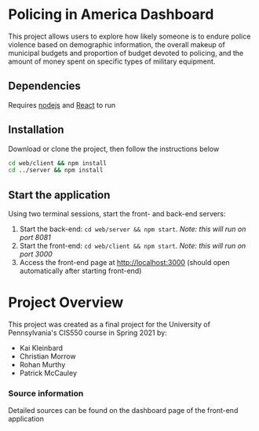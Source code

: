 # Policing in America Dashboard
This project allows users to explore how likely someone is to endure police violence based on demographic information, the overall makeup of municipal budgets and proportion of budget devoted to policing, and the amount of money spent on specific types of military equipment.

## Dependencies
Requires [nodejs](https://nodejs.org/en/download/) and [React](https://reactjs.org/docs/getting-started.html) to run

## Installation
Download or clone the project, then follow the instructions below
```bash 
cd web/client && npm install
cd ../server && npm install
```

## Start the application
Using two terminal sessions, start the front- and back-end servers:
1. Start the back-end: `cd web/server && npm start`. *Note: this will run on port 8081*
2. Start the front-end: `cd web/client && npm start`. *Note: this will run on port 3000*
3. Access the front-end page at [http://localhost:3000](http://localhost:3000) (should open automatically after starting front-end)

# Project Overview
This project was created as a final project for the University of Pennsylvania's CIS550 course in Spring 2021 by:
* Kai Kleinbard
* Christian Morrow
* Rohan Murthy
* Patrick McCauley

### Source information
Detailed sources can be found on the dashboard page of the front-end application
